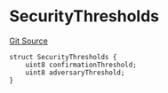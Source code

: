 # SecurityThresholds
[Git Source](https://github.com/Layr-Labs/eigenda/blob/538f0525d9ff112a8ba32701edaf2860a0ad7306/src/interfaces/IEigenDAStructs.sol)


```solidity
struct SecurityThresholds {
    uint8 confirmationThreshold;
    uint8 adversaryThreshold;
}
```

